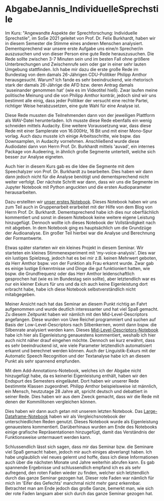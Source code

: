 # AbgabeJannis_IndividuelleSprechstile

Im  Kurs: "Angewandte Aspekte der Sprechforschung: Individuelle Sprechstile", im SoSe 2021 geleitet von Prof. Dr. Felix Burkhardt, haben wir in diesem Semester die Stimme eines anderen Menschen analysiert. Dementsprechend war unsere erste Aufgabe uns eine/n Sprecher/in auszusuchen und von dieser Person eine gute Rede herauszusuchen. Die Rede sollte zwischen 3-7 Minuten sein und im besten Fall ohne größere Unterbrechungen und Zwischenrufe sein oder gar in einer sehr lauten Umgebung stattfinden. Ich habe mir dazu die erste große Rede im Bundestag von dem damals 26-Jährigen CDU-Politiker Philipp Amthor herausgesucht. Warum? Ich fande es sehr beeindruckend, wie rhetorisch stark der damals 26-Jährige die AFD bzw. deren Antrag damals 'auseinander genommen hat' (wie es im Videotitel hieß).
Zwar laufen meine politische Meinung und die von Philipp Amthor konträr, jedoch sind wir uns bestimmt alle einig, dass jeder Politiker der versucht eine rechte Partei, richtiger Weise herabzusetzen, eine gute Wahl für eine Analyse ist.

Diese Rede mussten die Teilnehmenden dann von der jeweiligen Plattform als WAV-Datei herunterladen. Ich musste diese Rede ebenfalls ein wenig schneiden mittels Audacity. Eine weitere Voraussetzung war, dass diese Rede mit einer Samplerate von 16.000Hz, 16 Bit und mit einer Mono-Spur vorlag. Auch  dazu musste ich einige Arbeitsschritte, wie bspw. das Downsamplen, in Audacity vornehmen.
Anschließend wurde diese Audiodatei dann von Herrn Prof. Dr. Burkhardt mittels 'auvad', ein internes Package von Audeering, in ähnlich große Segmente unterteilt, welche sich besser zur Analyse eigneten.

Auch hier in diesem Kurs gab es die Idee die Segmente mit dem Speechalyzer von Prof. Dr. Burkhardt zu bearbeiten. Dies haben wir dann dann jedoch nicht für die Analyse benötigt und dementsprechend nicht weiter verfolgt. Der nächste Schritt war dann, dass wir uns die Segmente im Jupyter Notebook mit Python anguckten und die ersten Audioparameter herausarbeiten.

Dazu erstellten wir [unser erstes Notebook](SeminarIndividuelleSprechstile_Nellesen.ipynb). Dieses Notebook haben wir uns zum Teil auch in Gruppenarbeit erarbeitet mit der Hilfe von dem Blog von Herrn Prof. Dr. Burkhardt. Dementsprechend habe ich dies nur oberflächlich kommentiert und sonst in diesem Notebook keine weitere eigene Leistung hinzugefügt. Dennoch wollte ich dieses Notebook der Vollständigkeit nach mit abgeben. In dem Notebook ging es hauptsächlich um die Grundzüge der Audioanalyse. Ein großer Teil hierbei war die Analyse und Berechnung der Formantwerte.

Etwas später starteten wir ein kleines Projekt in diesem Seminar. Wir starteten ein kleines Stimmenexperiment mit 'my-voice-analysis'. Dies war ein lustiges Spielzeug, jedoch hat es bei mir z.B. keinen Mehrwert geboten, da Herr Amthor bspw. von der Funktion als Frau erkannt wurde. Zwar gab es einige lustige Erkenntnisse und Dinge die gut funktioniert hatten, wie bspw. die Grundfrequenz oder das Herr Amthor leidenschaftlich gesprochen hat (wie es im Bundestag sein sollte), aber letztendlich war es nur ein kleiner Exkurs für uns und da ich auch keine Eigenleistung dort erbracht habe, habe ich diese Notebook selbstverständlich nicht mitabgegeben.

Meiner Ansicht nach hat das Seminar an diesem Punkt richtig an Fahrt aufgenommen und wurde deutlich interessanter und hat viel Spaß gemacht. Zu diesem Zeitpunkt haben wir nämlich mit den Mid-Level-Descriptors angefangen. Diese wurden von  Uwe Reichel programmiert und suchen auf Basis der Low-Level-Descriptors nach Silbenkernen, womit dann bspw. die Silbenrate analysiert werden kann.
Dieses [Mid-Level-Descriptors-Notebook](mid_level_descriptors.ipynb) habe ich hier als Eigenleistung genauestens kommentiert, weshalb ich hier auch nicht näher drauf eingehen möchte.
Dennoch sei kurz erwähnt, dass es sehr beeindruckend ist, wie viele Parameter letztendlich automatisiert erkannt und berechnet werden können. Auch der Linguistik-Exkurs mit der Automatic Speech Recognition und der Textanalyse habe ich an diesem Punkt als sehr spannend empfunden.

Mit dem Add-Annotations-Notebook, welches ich der Abgabe nicht hinzugefügt habe, da es keinerlei Eigenleistung enthält, haben wir den Endspurt des Semesters eingeläutet. Dort haben wir unserer Rede bestimmte Klassen zugeordnet. Philipp Amthor beispielsweise ist männlich, ein Mensch, heutzutage 28 Jahre alt, spricht deutsch und debattiert in seiner Rede. Dies haben wir aus dem Zweck gemacht, dass wir die Rede mit denen der Kommilitonen vergleichen können.

Dies haben wir dann auch getan mit unserem letzten Notebook. Das [Large-Dataframe-Notebook](large_dataframe.ipynb) haben wir als Vergleichsnotebook der unterschiedlichen Reden genutzt. Dieses Notebook wurde als Eigenleistung genauestens kommentiert. Darüberhinaus wurden am Ende des Notebooks einige grafische Repräsentationen hinzugefügt, damit das Verständnis der Funktionsweise untermauert werden kann.

Schlussendlich lässt sich sagen, dass mir das Seminar bzw. die Seminare viel Spaß gemacht haben, jedoch mir auch einiges abverlangt haben. Ich habe unglaublich viel neues gelernt und hoffe, dass ich diese Informationen auch über die nächsten Monate und Jahre weiterhin abrufen kann.
Es gab spannende Ergebnisse und schlussendlich empfand ich es als sehr aufregend, den roten Faden wieder zu finden, welcher sich letztendlich durch das ganze Seminar gezogen hat.
Dieser rote Faden war nämlich für mich im 'Eifer des Gefechts' manchmal nicht mehr ganz erkennbar. Betrachtet man am Ende jedoch das große Ganze, bemerkt man, wie sich der rote Faden langsam aber sich durch das ganze Seminar gezogen hat.